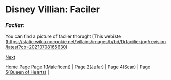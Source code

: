 # **Disney Villian: Faciler**

### *Faciler*:
You can find a picture of faclier thorught [This webiste (https://static.wikia.nocookie.net/villains/images/b/bd/Drfacilier.jpg/revision/latest?cb=20210708165630)

[Next](markdown_page_4.md)

[Home Page](Home_page.md)
[Page 1(Maleficent)](markdown_page_1.md) | 
[Page 2(Jafar)](markdown_page_2.md) | 
[Page 4(Scar)](markdown_page_4.md) | 
[Page 5(Queen of Hearts)](markdown_page_5.md) |
